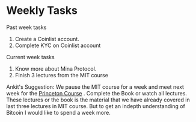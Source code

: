 # Weekly Tasks 


Past week tasks

1. Create a Coinlist account.
2. Complete KYC on Coinlist account


Current week tasks

1. Know more about Mina Protocol.
2. Finish 3 lectures from the MIT course

Ankit's Suggestion:
We pause the MIT course for a week and meet next week for the [Princeton Course](http://bitcoinbook.cs.princeton.edu/) . Complete the Book or watch all lectures. These lectures or the book is the material that we have already covered in last three lectures in MIT course. But to get an indepth understanding of Bitcoin I would like to spend a week more. 
